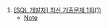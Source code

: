 1. [[SQL 개발자] 최신 기출문제 1회(1)](https://youtu.be/xDD8EwmXFNM?list=PL6i7rGeEmTvpLoDkB-kECcuD1zDt_gaPn)
    - [Note](./Note/최신_기출문제_1회_1.md)